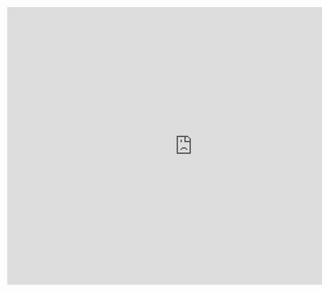 <iframe src="https://data.oecd.org/chart/69rM" width="860" height="645" style="border: 0" mozallowfullscreen="true" webkitallowfullscreen="true" allowfullscreen="true"><a href="https://data.oecd.org/chart/69rM" target="_blank">OECD Chart: General government debt, Total, % of GDP, Annual, 2018</a></iframe>
